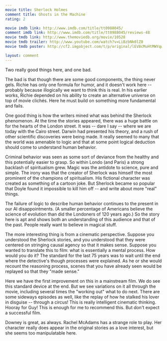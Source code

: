 ```yaml
---
movie title: Sherlock Holmes
comment title: Ghosts in the Machine
rating: 2

movie imdb link: http://www.imdb.com/title/tt0988045/
comment imdb link: http://www.imdb.com/title/tt0988045/reviews-48
movie tmdb link: http://www.themoviedb.org/movie/10528
movie tmdb trailer: http://www.youtube.com/watch?v=LiBzbNk0lZ0
movie tmdb poster: http://cf2.imgobject.com/t/p/original/lEV8cMuHtMWYqw1HnRCmcM8VeAq.jpg

layout: comment
---
```


Two really good things here, and one bad. 

The bad is that though there are some good components, the thing never gels. Richie has only one formula for humor, and it doesn't work here -- probably because illogically we want to think this is real. In his earlier works, Richie depended on his ability to create an alternative universe on top of movie clichés. Here he must build on something more fundamental and fails.

One good thing is how the writers mined what was behind the Sherlock phenomenon. At the time the stories appeared, there was a huge battle on for the hearts of the London street. It was -- dare I say -- where we are today with the Cairo street. Darwin had presented his theory, and a rush of other scientific discoveries were being made. It really seemed to many that the world was amenable to logic and that at some point logical deduction should come to understand human behavior. 

Criminal behavior was seen as some sort of deviance from the healthy and this potentially easier to grasp. So within Londo (and Paris) a strong backlash of spiritualism grew. Magic was the antidote to science, pure and simple. The irony was that the creator of Sherlock was himself the most prominent of the champions of spiritualism. His fictional character was created as something of a cartoon joke. But Sherlock became so popular that Doyle found it impossible to kill him off -- and write about more "real" things. 

The failure of logic to describe human behavior continues to the present in our AI disappointments. (A smaller percentage of Americans believe the science of evolution than did the Londoners of 120 years ago.) So the story here is apt and shows both an understanding of this audience and that of the past. People really want to believe in magical stuff.

The more interesting thing is from a cinematic perspective. Suppose you understood the Sherlock stories, and you understood that they were centered on stringing causal agency so that it makes sense. Suppose you wanted to translate this to film: what is essentially a mental process. How would you do it? The standard for the last 75 years was to wait until the end where the detective's though processes were explained. As he or she would recount the reasoning process, scenes that you have already seen would be replayed so that they "made sense."

Here we have the first improvement on this in a mainstream film. We do see this standard device at the end. But we see variations on it all through the movie, including several times the "working out" what to do next. There are some sideways episodes as well, like the replay of how he stalked his lover in disguise -- through a circus! This is really intelligent cinematic thinking. Hooray for Guy! This is enough for me to recommend this. But don't expect a successful film.

Downey is great, as always. Rachel McAdams has a strange role to play. Her character really does appear in the original stories as a love interest, but she seems too manipulatable here.